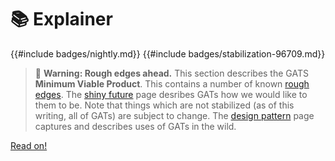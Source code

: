 # 📚 Explainer

{{#include badges/nightly.md}} {{#include badges/stabilization-96709.md}}

> 🚨 **Warning: Rough edges ahead.** This section describes the GATS **Minimum Viable Product**. This contains a number of known [rough edges](./explainer/rough_edges.md). The [shiny future](./shiny_future.md) page desribes GATs how we would like to them to be. Note that things which are not stabilized (as of this writing, all of GATs) are subject to change. The [design pattern](./design_patterns.md) page captures and describes uses of GATs in the wild.

[Read on!](./explainer/motivation.md)
